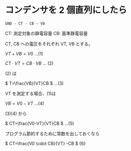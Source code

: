 # コンデンサを 2 個直列にしたら

```
GND - CT - CB - V0
```

CT: 測定対象の静電容量
CB: 基準静電容量

CT, CB への電圧をそれぞれ VT, VB とする。

$` VT+VB=V0 `$  ...(1)

$` CT \cdot VT = CB \cdot VB `$ ... (2)

(2) は

$` T=\frac{VB}{VT}CB `$ ...(3)

VT を測定する場合、(1)は

$` VB=V0-VT `$ ...(4)

(3)(4) から

$` CT=\frac{V0-VT}{VT}CB `$ ...(5)

プログラム節約するために常数を出しておくなら

$` CT=\frac{V0 \cdot CB}{VT} -CB `$ {6}
